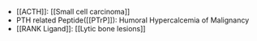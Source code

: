- [[ACTH]]: [[Small cell carcinoma]] 
- PTH related Peptide([[PTrP]]): Humoral Hypercalcemia of Malignancy
- [[RANK Ligand]]: [[Lytic bone lesions]] 